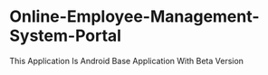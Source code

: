 # Online-Employee-Management-System-Portal
This Application Is Android Base Application With Beta Version
